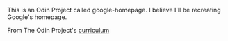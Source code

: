 This is an Odin Project called google-homepage. I believe I'll be recreating Google's homepage.

From The Odin Project's [curriculum](http://www.theodinproject.com/courses/web-development-101/lessons/html-css)